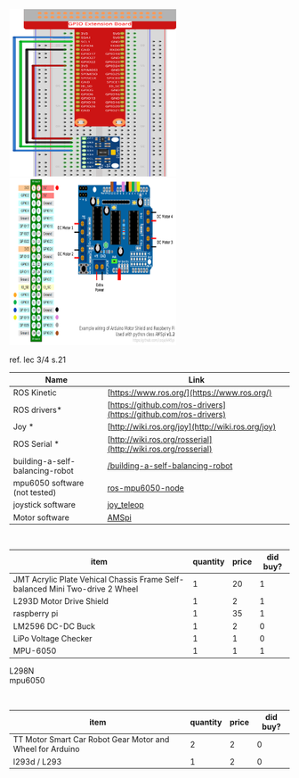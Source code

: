 <img src="./image227.png" width="300" height="300">
<img src="./wiring12.png " width="300" height="300">




ref. lec 3/4 s.21
<br>

| Name | Link |
|---------------------------------|----------------------------------------------------------------------------|
|ROS Kinetic |[https://www.ros.org/](https://www.ros.org/)|
|ROS drivers* |[https://github.com/ros-drivers](https://github.com/ros-drivers)|
|Joy        * |[http://wiki.ros.org/joy](http://wiki.ros.org/joy)|
|ROS Serial * |[http://wiki.ros.org/rosserial](http://wiki.ros.org/rosserial)|
|building-a-self-balancing-robot |[/building-a-self-balancing-robot](https://ferrolho.github.io/blog/2018-04-22/building-a-self-balancing-robot) |
|mpu6050 software (not tested) |[ros-mpu6050-node](https://github.com/matpalm/ros-mpu6050-node) |
|joystick software |[joy_teleop](https://github.com/fsuarez6/labrob/blob/ca1a47f37ed0bdbfef74b4cc7a8963e4a921c143/labrob_control/scripts/joy_teleop.py) |
|Motor software |[AMSpi](https://github.com/lipoja/AMSpi) |


<br>

| item | quantity | price | did buy? |
|----------------|----------------|-----------------------|-----------------------|
| JMT Acrylic Plate Vehical Chassis Frame Self-balanced Mini Two-drive 2 Wheel | 1| 20 | 1 |
|L293D Motor Drive Shield  | 1| 2 | 1 |0
|raspberry pi  | 1| 35 | 1 |
|LM2596 DC-DC Buck  | 1| 2 | 0 |
|LiPo Voltage Checker  | 1| 1 | 0 |
|MPU-6050  | 1| 1 | 1 |



L298N       
mpu6050


<br>

| item | quantity | price | did buy? |
|----------------|----------------|-----------------------|-----------------------|
|TT Motor Smart Car Robot Gear Motor and Wheel for Arduino | 2| 2 | 0 |
|l293d / L293  | 1| 2 | 0 |
